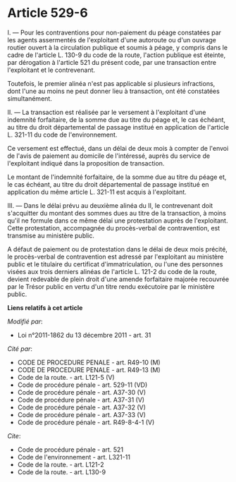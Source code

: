 # Article 529-6

I. ― Pour les contraventions pour non-paiement du péage constatées par les agents assermentés de l'exploitant d'une autoroute
ou d'un ouvrage routier ouvert à la circulation publique et soumis à péage, y compris dans le cadre de l'article L. 130-9 du
code de la route, l'action publique est éteinte, par dérogation à l'article 521 du présent code, par une transaction entre
l'exploitant et le contrevenant. 

Toutefois, le premier alinéa n'est pas applicable si plusieurs infractions, dont l'une au moins ne peut donner lieu à
transaction, ont été constatées simultanément. 

II. ― La transaction est réalisée par le versement à l'exploitant d'une indemnité forfaitaire, de la somme due au titre du
péage et, le cas échéant, au titre du droit départemental de passage institué en application de l'article L. 321-11 du code
de l'environnement. 

Ce versement est effectué, dans un délai de deux mois à compter de l'envoi de l'avis de paiement au domicile de l'intéressé,
auprès du service de l'exploitant indiqué dans la proposition de transaction. 

Le montant de l'indemnité forfaitaire, de la somme due au titre du péage et, le cas échéant, au titre du droit départemental
de passage institué en application du même article L. 321-11 est acquis à l'exploitant. 

III. ― Dans le délai prévu au deuxième alinéa du II, le contrevenant doit s'acquitter du montant des sommes dues au titre de
la transaction, à moins qu'il ne formule dans ce même délai une protestation auprès de l'exploitant. Cette protestation,
accompagnée du procès-verbal de contravention, est transmise au ministère public.

A défaut de paiement ou de protestation dans le délai de deux mois précité, le procès-verbal de contravention est adressé par
l'exploitant au ministère public et le titulaire du certificat d'immatriculation, ou l'une des personnes visées aux trois
derniers alinéas de l'article L. 121-2 du code de la route, devient redevable de plein droit d'une amende forfaitaire majorée
recouvrée par le Trésor public en vertu d'un titre rendu exécutoire par le ministère public.

**Liens relatifs à cet article**

_Modifié par_:

  - Loi n°2011-1862 du 13 décembre 2011 - art. 31

_Cité par_:

  - CODE DE PROCEDURE PENALE - art. R49-10 (M)
  - CODE DE PROCEDURE PENALE - art. R49-13 (M)
  - Code de la route. - art. L121-5 (V)
  - Code de procédure pénale - art. 529-11 (VD)
  - Code de procédure pénale - art. A37-30 (V)
  - Code de procédure pénale - art. A37-31 (V)
  - Code de procédure pénale - art. A37-32 (V)
  - Code de procédure pénale - art. A37-33 (V)
  - Code de procédure pénale - art. R49-8-4-1 (V)

_Cite_:

  - Code de procédure pénale - art. 521
  - Code de l'environnement - art. L321-11
  - Code de la route. - art. L121-2
  - Code de la route. - art. L130-9

